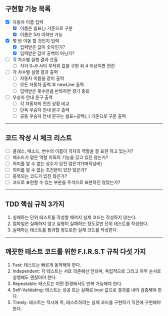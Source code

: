 ## 구현할 기능 목록

* [x] 자동차 이름 입력
    * [x] 이름은 쉼표(,) 기준으로 구분
    * [x] 이름은 5자 이하만 가능

* [x] 몇 번 이동 할 것인지 입력
    * [x] 입력받은 값이 숫자인가?
    * [x] 입력받은 값이 공백이 아닌가?

* [ ] 각 차수별 실행 결과 산출
    * [ ] 각각 0~9 사이 무작위 값을 구한 뒤 4 이상이면 전진

* [ ] 각 차수별 실행 결과 출력
    * [ ] 자동차 이름을 같이 출력
    * [ ] 모든 자동차 출력 후 newLine 출력
    * [ ] 입력받은 횟수만큼 반복하면 경기 종료

* [ ] 우승자 안내 문구 출력
    * [ ] 각 자동차의 전진 상황 비교
    * [ ] 단독 우승자 안내 문구 출력
    * [ ] 공동 우승자 안내 문구는 쉼표+공백(, ) 기준으로 구분 출력

---

## 코드 작성 시 체크 리스트

* [ ] 클래스, 메소드, 변수의 이름이 각자의 역할을 잘 표현 하고 있는가?
* [ ] 메소드가 맡은 역할 이외의 기능을 갖고 있진 않는가?
* [ ] 의미를 알 수 없는 상수가 있진 않은가?(매직넘버)
* [ ] 의미를 알 수 없는 조건문이 있진 않은가?
* [ ] 중복되는 코드가 있진 않은가?
* [ ] 코드로 표현할 수 있는 부분을 주석으로 표현하진 않았는가?

---

## TDD 핵심 규칙 3가지

1. 실패하는 단위 테스트를 작성할 때까지 실제 코드는 작성하지 않는다.
2. 컴파일은 실패하지 않고 실행이 실패하는 정도로만 단위 테스트를 작성한다.
3. 실패하는 테스트를 통과할 정도로만 실제 코드를 작성한다.

---

## 깨끗한 테스트 코드를 위한 F.I.R.S.T 규칙 다섯 가지

1. Fast: 테스트는 빠르게 동작해야 한다.
2. Independent: 각 테스트는 서로 의존해선 안되며, 독립적으로 그리고 아무 순서로 실행해도 괜찮아야 한다.
3. Repeatable: 테스트는 어떤 환경에서도 반복 가능해야 한다.
4. Self-Validating: 테스트는 성공 또는 실패로 bool 값으로 결과를 내어 검증해야 한다.
5. Timely: 테스트는 적시에 즉, 테스트하려는 실제 코드를 구현하기 직전에 구현해야 한다.